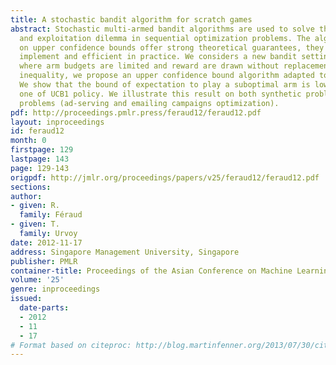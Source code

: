 ```yaml
---
title: A stochastic bandit algorithm for scratch games
abstract: Stochastic multi-armed bandit algorithms are used to solve the exploration
  and exploitation dilemma in sequential optimization problems. The algorithms based
  on upper confidence bounds offer strong theoretical guarantees, they are easy to
  implement and efficient in practice. We considers a new bandit setting, called \scratch-games",
  where arm budgets are limited and reward are drawn without replacement. Using Serfling
  inequality, we propose an upper confidence bound algorithm adapted to this setting.
  We show that the bound of expectation to play a suboptimal arm is lower than the
  one of UCB1 policy. We illustrate this result on both synthetic problems and realistic
  problems (ad-serving and emailing campaigns optimization).
pdf: http://proceedings.pmlr.press/feraud12/feraud12.pdf
layout: inproceedings
id: feraud12
month: 0
firstpage: 129
lastpage: 143
page: 129-143
origpdf: http://jmlr.org/proceedings/papers/v25/feraud12/feraud12.pdf
sections: 
author:
- given: R.
  family: Féraud
- given: T.
  family: Urvoy
date: 2012-11-17
address: Singapore Management University, Singapore
publisher: PMLR
container-title: Proceedings of the Asian Conference on Machine Learning
volume: '25'
genre: inproceedings
issued:
  date-parts:
  - 2012
  - 11
  - 17
# Format based on citeproc: http://blog.martinfenner.org/2013/07/30/citeproc-yaml-for-bibliographies/
---
```

